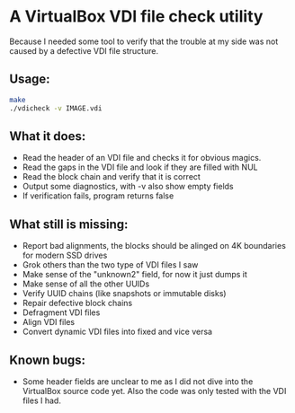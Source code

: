 A VirtualBox VDI file check utility
===================================

Because I needed some tool to verify that the trouble at my side was not caused by a defective VDI file structure.


Usage:
------

```bash
make
./vdicheck -v IMAGE.vdi
```

What it does:
-------------

- Read the header of an VDI file and checks it for obvious magics.
- Read the gaps in the VDI file and look if they are filled with NUL
- Read the block chain and verify that it is correct
- Output some diagnostics, with -v also show empty fields
- If verification fails, program returns false


What still is missing:
----------------------

- Report bad alignments, the blocks should be alinged on 4K boundaries for modern SSD drives
- Grok others than the two type of VDI files I saw
- Make sense of the "unknown2" field, for now it just dumps it
- Make sense of all the other UUIDs
- Verify UUID chains (like snapshots or immutable disks)
- Repair defective block chains
- Defragment VDI files
- Align VDI files
- Convert dynamic VDI files into fixed and vice versa


Known bugs:
-----------

- Some header fields are unclear to me as I did not dive into the VirtualBox source code yet.  Also the code was only tested with the VDI files I had.

